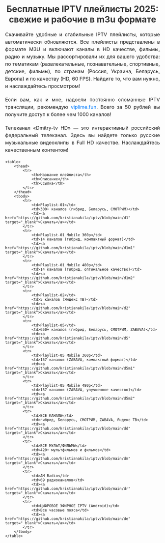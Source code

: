 <!DOCTYPE html>
<html lang="ru">
<head>
    <meta charset="UTF-8">
    <meta name="viewport" content="width=device-width, initial-scale=1.0">
    <title>Бесплатные IPTV плейлисты 2025</title>
    <style>
        table {
            width: 100%;
            border-collapse: collapse;
            margin: 20px 0;
        }
        table, th, td {
            border: 1px solid #ddd;
        }
        th, td {
            padding: 10px;
            text-align: left;
        }
        th {
            background-color: #f4f4f4;
        }
        a {
            color: #007BFF;
            text-decoration: none;
        }
        a:hover {
            text-decoration: underline;
        }
        h1 {
            color: #333;
            text-align: center;
        }
        p {
            font-size: 16px;
            line-height: 1.5;
            margin: 20px 0;
            text-align: justify;
        }
    </style>
</head>
<body>
    <h1>Бесплатные IPTV плейлисты 2025: свежие и рабочие в m3u формате</h1>
    <p>
        Скачивайте удобные и стабильные IPTV плейлисты, которые автоматически обновляются. 
        Все плейлисты представлены в формате M3U и включают каналы в HD качестве, фильмы, радио и музыку. 
        Мы рассортировали их для вашего удобства: по тематикам (развлекательные, познавательные, спортивные, детские, фильмы), 
        по странам (Россия, Украина, Беларусь, Европа) и по качеству (HD, 60 FPS). Найдите то, что вам нужно, и наслаждайтесь просмотром!
    </p>
    <p>
        Если вам, как и мне, надоели постоянно сломанные IPTV трансляции, 
        рекомендую <a href="http://viplime.fun/index.php?user=56241" target="_blank">viplime.fun</a>. 
        Всего за 50 рублей вы получите доступ к более чем 1000 каналов!
    </p>
    <p>
        Телеканал «Dmitry-tv HD» — это интерактивный российский федеральный телеканал. 
        Здесь вы найдете только русские музыкальные видеоклипы в Full HD качестве. Наслаждайтесь качественным контентом!
    </p>

    <table>
        <thead>
            <tr>
                <th>Название плейлиста</th>
                <th>Описание</th>
                <th>Ссылка</th>
            </tr>
        </thead>
        <tbody>
            <tr>
                <td>Playlist-01</td>
                <td>300+ каналов (гибрид, Беларусь, СМОТРИМ)</td>
                <td><a href="https://github.com/kristianakila/iptv/blob/main/d1" target="_blank">Скачать</a></td>
            </tr>
            <tr>
                <td>Playlist-01 Mobile 360p</td>
                <td>14 каналов (гибрид, компактный формат)</td>
                <td><a href="https://github.com/kristianakila/iptv/blob/main/d1m1" target="_blank">Скачать</a></td>
            </tr>
            <tr>
                <td>Playlist-01 Mobile 480p</td>
                <td>14 каналов (гибрид, оптимальное качество)</td>
                <td><a href="https://github.com/kristianakila/iptv/blob/main/d1m2" target="_blank">Скачать</a></td>
            </tr>
            <tr>
                <td>Playlist-02</td>
                <td>5 каналов (Яндекс ТВ)</td>
                <td><a href="https://github.com/kristianakila/iptv/blob/main/d2" target="_blank">Скачать</a></td>
            </tr>
            <tr>
                <td>Playlist-05</td>
                <td>650+ каналов (гибрид, Беларусь, СМОТРИМ, ZABAVA)</td>
                <td><a href="https://github.com/kristianakila/iptv/blob/main/d5" target="_blank">Скачать</a></td>
            </tr>
            <tr>
                <td>Playlist-05 Mobile 360p</td>
                <td>157 каналов (ZABAVA, компактный формат)</td>
                <td><a href="https://github.com/kristianakila/iptv/blob/main/d5m1" target="_blank">Скачать</a></td>
            </tr>
            <tr>
                <td>Playlist-05 Mobile 480p</td>
                <td>157 каналов (ZABAVA, улучшенное качество)</td>
                <td><a href="https://github.com/kristianakila/iptv/blob/main/d5m2" target="_blank">Скачать</a></td>
            </tr>
            <tr>
                <td>ВСЕ КАНАЛЫ</td>
                <td>гибрид, Беларусь, СМОТРИМ, ZABAVA, Яндекс ТВ</td>
                <td><a href="https://github.com/kristianakila/iptv/blob/main/dd" target="_blank">Скачать</a></td>
            </tr>
            <tr>
                <td>ВСЕ МУЛЬТ/ФИЛЬМЫ</td>
                <td>420+ мультфильмов и фильмов</td>
                <td><a href="https://github.com/kristianakila/iptv/blob/main/dm" target="_blank">Скачать</a></td>
            </tr>
            <tr>
                <td>AM Radio</td>
                <td>69 радиоканалов</td>
                <td><a href="https://github.com/kristianakila/iptv/blob/main/dr" target="_blank">Скачать</a></td>
            </tr>
            <tr>
                <td>ЦИФРОВОЕ ЭФИРНОЕ IPTV (Android)</td>
                <td>Все часовые пояса</td>
                <td><a href="https://github.com/kristianakila/iptv/blob/main/de" target="_blank">Скачать</a></td>
            </tr>
        </tbody>
    </table>
</body>
</html>
